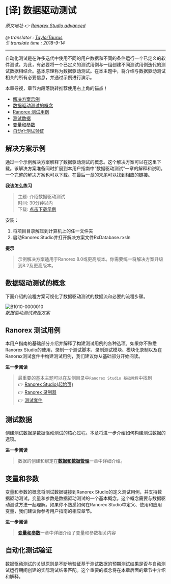 # [译] 数据驱动测试

*原文地址 👉 [Ranorex Studio advanced][0]*

*@ translator : [TaylorTaurus](https://github.com/taylortaurus)*  
*♋ translate time : 2018-9-14*   
 
---

自动化测试是在许多迭代中使用不同的用户数据和不同的条件运行一个已定义的软件测试。为此，有必要将一个已定义的测试用例与一组创建不同测试用例迭代的测试数据相结合。基本原理称为数据驱动测试。在本主题中，将介绍与数据驱动测试相关的所有必要信息，并通过示例进行演示。

本章导视，章节内段落跳转推荐使用右上角的锚点！

- [解决方案示例](#解决方案示例)
- [数据驱动测试的概念](#数据驱动测试的概念)
- [Ranorex 测试用例](#Ranorex%20测试用例)  
- [测试数据](#测试数据)  
- [变量和参数](#变量和参数)  
- [自动化测试验证](#自动化测试验证)  

## 解决方案示例 

通过一个示例解决方案解释了数据驱动测试的概念。这个解决方案可以在这里下载。该解决方案准备同时扩展到本用户指南中“数据驱动测试”一章的解释和说明。
一个完整的解决方案也可以下载。在最后一章的末尾可以找到相应的链接。

**我该怎么练习**  
> 主题: 介绍数据驱动测试  
> 时间: 30分钟以内  
> 下载: [点击下载示例][1]  

安装：

1. 将项目目录解压到计算机上的任一文件夹
2. 启动Ranorex Studio并打开解决方案文件RxDatabase.rxsln

**提示**
> 示例解决方案适用于Ranorex 8.0或更高版本。你需要统一将解决方案升级到8.2及更高版本。

## 数据驱动测试的概念

下面介绍的流程方案可视化了数据驱动测试的数据流和必要的流程步骤。

![B1010-0000010](https://gitee.com/taylortaurus/RX_UserGuide_GitBook_Picbed/raw/master/Data-drivenTesting/B1010-0000010.png)  
*数据驱动测试流程方案*  


## Ranorex 测试用例

本用户指南的基础部分介绍并解释了构建测试用例的各种选项。如果你不熟悉Ranorex Studio的使用，录制一个测试脚本、录制测试模块、模块化录制以及在Ranorex测试套件中构建测试用例，我们建议你从基础部分开始阅读。

**进一步阅读**  
> 最重要的基本主题可以在左侧目录中`Ranorex Studio 基础教程`中找到  
> 👉 [Ranorex Studio(起始页)][2]  
> 👉 [Ranorex 录制器][3]  
> 👉 [测试套件][4]  


## 测试数据

创建测试数据是数据驱动测试的核心过程。本章将进一步介绍如何构建测试数据的选项。

**进一步阅读**  
> 数据的创建和绑定在[**数据和数据管理**][5]一章中详细介绍。

## 变量和参数  

变量和参数的概念将测试数据链接到Ranorex Studio的定义测试用例，并支持数据驱动测试。变量和参数是数据驱动测试的一个基本概念。这个概念需要与数据驱动测试方法一起理解。如果你不熟悉如何在Ranorex Studio中定义、使用和应用变量，我们建议你参考用户指南的相应章节。  


**进一步阅读**  
> [**变量和参数**][6]一章中详细介绍了变量和参数相关内容

## 自动化测试验证

数据驱动测试的关键原则是不断地验证基于测试数据的预期测试结果是否与自动测试运行期间创建的实际测试结果匹配。这个重要的概念将在本章后面的章节中介绍和解释。


[0]: https://www.ranorex.com/help/latest/ranorex-studio-advanced/data-driven-testing/introduction/
[1]: https://www.ranorex.com/rx-media/rx-user-guide/v8.2/download/RxSampleDataDrivenTesting.zip
[2]: ..\\..\\..\\ranorex-studio-fundamentals/ranorex-studio/[译]RanorexStudio起始页.html
[3]: ..\\..\\..\\ranorex-studio-fundamentals/ranorex-recorder/index.html
[4]: ..\\..\\..\\ranorex-studio-fundamentals/test-suite/index.html
[5]: .\[译]数据和数据的管理.html
[6]: ..\\Variables_&_parameter/index.html
